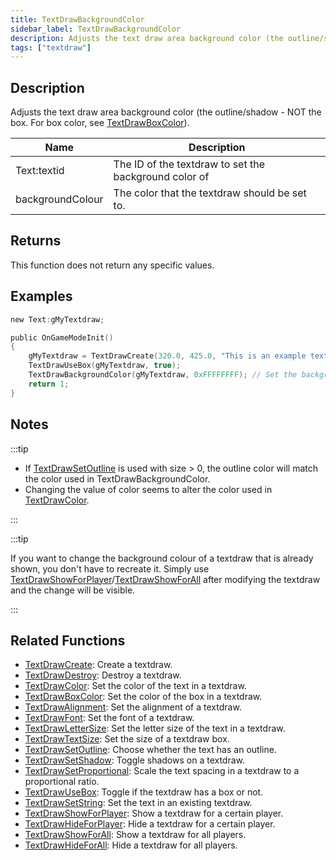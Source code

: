 ```yaml
---
title: TextDrawBackgroundColor
sidebar_label: TextDrawBackgroundColor
description: Adjusts the text draw area background color (the outline/shadow - NOT the box.
tags: ["textdraw"]
---
```


## Description

Adjusts the text draw area background color (the outline/shadow - NOT the box. For box color, see [TextDrawBoxColor](TextDrawBoxColor)).

| Name             | Description                                           |
| ---------------- | ----------------------------------------------------- |
| Text:textid      | The ID of the textdraw to set the background color of |
| backgroundColour | The color that the textdraw should be set to.         |

## Returns

This function does not return any specific values.

## Examples

```c
new Text:gMyTextdraw;

public OnGameModeInit()
{
    gMyTextdraw = TextDrawCreate(320.0, 425.0, "This is an example textdraw");
    TextDrawUseBox(gMyTextdraw, true);
    TextDrawBackgroundColor(gMyTextdraw, 0xFFFFFFFF); // Set the background color of MyTextdraw to white
    return 1;
}
```

## Notes

:::tip

- If [TextDrawSetOutline](TextDrawSetOutline) is used with size > 0, the outline color will match the color used in TextDrawBackgroundColor.
- Changing the value of color seems to alter the color used in [TextDrawColor](TextDrawColor).

:::

:::tip

If you want to change the background colour of a textdraw that is already shown, you don't have to recreate it. Simply use [TextDrawShowForPlayer](TextDrawShowForPlayer)/[TextDrawShowForAll](TextDrawShowForAll) after modifying the textdraw and the change will be visible.

:::

## Related Functions

- [TextDrawCreate](TextDrawCreate): Create a textdraw.
- [TextDrawDestroy](TextDrawDestroy): Destroy a textdraw.
- [TextDrawColor](TextDrawColor): Set the color of the text in a textdraw.
- [TextDrawBoxColor](TextDrawBoxColor): Set the color of the box in a textdraw.
- [TextDrawAlignment](TextDrawAlignment): Set the alignment of a textdraw.
- [TextDrawFont](TextDrawFont): Set the font of a textdraw.
- [TextDrawLetterSize](TextDrawLetterSize): Set the letter size of the text in a textdraw.
- [TextDrawTextSize](TextDrawTextSize): Set the size of a textdraw box.
- [TextDrawSetOutline](TextDrawSetOutline): Choose whether the text has an outline.
- [TextDrawSetShadow](TextDrawSetShadow): Toggle shadows on a textdraw.
- [TextDrawSetProportional](TextDrawSetProportional): Scale the text spacing in a textdraw to a proportional ratio.
- [TextDrawUseBox](TextDrawUseBox): Toggle if the textdraw has a box or not.
- [TextDrawSetString](TextDrawSetString): Set the text in an existing textdraw.
- [TextDrawShowForPlayer](TextDrawShowForPlayer): Show a textdraw for a certain player.
- [TextDrawHideForPlayer](TextDrawHideForPlayer): Hide a textdraw for a certain player.
- [TextDrawShowForAll](TextDrawShowForAll): Show a textdraw for all players.
- [TextDrawHideForAll](TextDrawHideForAll): Hide a textdraw for all players.
